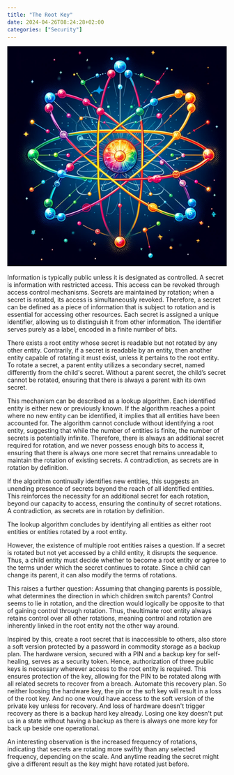 ```yaml
---
title: "The Root Key"
date: 2024-04-26T08:24:28+02:00
categories: ["Security"]
---
```

![Secrets](root-key.webp)

Information is typically public unless it is designated as controlled. A secret is information with restricted access. This access can be revoked through access control mechanisms. Secrets are maintained by rotation; when a secret is rotated, its access is simultaneously revoked. Therefore, a secret can be defined as a piece of information that is subject to rotation and is essential for accessing other resources. Each secret is assigned a unique identifier, allowing us to distinguish it from other information. The identifier serves purely as a label, encoded in a finite number of bits.

There exists a root entity whose secret is readable but not rotated by any other entity. Contrarily, if a secret is readable by an entity, then another entity capable of rotating it must exist, unless it pertains to the root entity. To rotate a secret, a parent entity utilizes a secondary secret, named differently from the child's secret. Without a parent secret, the child’s secret cannot be rotated, ensuring that there is always a parent with its own secret.

This mechanism can be described as a lookup algorithm. Each identified entity is either new or previously known. If the algorithm reaches a point where no new entity can be identified, it implies that all entities have been accounted for. The algorithm cannot conclude without identifying a root entity, suggesting that while the number of entities is finite, the number of secrets is potentially infinite. Therefore, there is always an additional secret required for rotation, and we never possess enough bits to access it, ensuring that there is always one more secret that remains unreadable to maintain the rotation of existing secrets. A contradiction, as secrets are in rotation by definition.

If the algorithm continually identifies new entities, this suggests an unending presence of secrets beyond the reach of all identified entities. This reinforces the necessity for an additional secret for each rotation, beyond our capacity to access, ensuring the continuity of secret rotations. A contradiction, as secrets are in rotation by definition.

The lookup algorithm concludes by identifying all entities as either root entities or entities rotated by a root entity.

However, the existence of multiple root entities raises a question. If a secret is rotated but not yet accessed by a child entity, it disrupts the sequence. Thus, a child entity must decide whether to become a root entity or agree to the terms under which the secret continues to rotate. Since a child can change its parent, it can also modify the terms of rotations.

This raises a further question: Assuming that changing parents is possible, what determines the direction in which children switch parents? Control seems to lie in rotation, and the direction would logically be opposite to that of gaining control through rotation. Thus, theultimate root entity always retains control over all other rotations, meaning control and rotation are inherently linked in the root entity not the other way around.

Inspired by this, create a root secret that is inaccessible to others, also store a soft version protected by a password in commodity storage as a backup plan. The hardware version, secured with a PIN and a backup key for self-healing, serves as a security token. Hence, authorization of three public keys is necessary wherever access to the root entity is required. This ensures protection of the key, allowing for the PIN to be rotated along with all related secrets to recover from a breach. Automate this recovery plan. So neither loosing the hardware key, the pin or the soft key will result in a loss of the root key. And no one would have access to the soft version of the private key unless for recovery. And loss of hardware doesn't trigger recovery as there is a backup hard key already. Losing one key doesn't put us in a state without having a backup as there is always one more key for back up beside one operational.

An interesting observation is the increased frequency of rotations, indicating that secrets are rotating more swiftly than any selected frequency, depending on the scale. And anytime reading the secret might give a different result as the key might have rotated just before.
